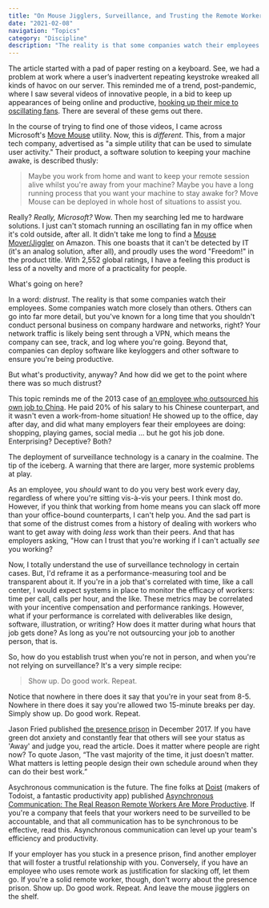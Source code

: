 ```yaml
---
title: "On Mouse Jigglers, Surveillance, and Trusting the Remote Worker"
date: "2021-02-08"
navigation: "Topics"
category: "Discipline"
description: "The reality is that some companies watch their employees. Some companies watch more closely than others. The deployment of surveillance technology is a canary in the coalmine. It's a warning that there are larger, more systemic problems at play."
---
```


The article started with a pad of paper resting on a keyboard. See, we had a problem at work where a user’s inadvertent repeating keystroke wreaked all kinds of havoc on our server. This reminded me of a trend, post-pandemic, where I saw several videos of innovative people, in a bid to keep up appearances of being online and productive, [hooking up their mice to oscillating fans](https://youtu.be/MWMO6uNTKTo). There are several of these gems out there.

In the course of trying to find one of those videos, I came across Microsoft's [Move Mouse](https://www.microsoft.com/en-us/p/move-mouse) utility. Now, this is _different_. This, from a major tech company, advertised as "a simple utility that can be used to simulate user activity." Their product, a software solution to keeping your machine awake, is described thusly: 

> Maybe you work from home and want to keep your remote session alive whilst you're away from your machine? Maybe you have a long running process that you want your machine to stay awake for? Move Mouse can be deployed in whole host of situations to assist you.

Really? *Really, Microsoft?* Wow. Then my searching led me to hardware solutions. I just can't stomach running an oscillating fan in my office when it's cold outside, after all. It didn't take me long to find a [Mouse Mover/Jiggler](https://amzn.to/2LsKtum) on Amazon. This one boasts that it can't be detected by IT (it's an analog solution, after all), and proudly uses the word "Freedom!" in the product title. With 2,552 global ratings, I have a feeling this product is less of a novelty and more of a practicality for people. 

What's going on here?

In a word: *distrust*. The reality is that some companies watch their employees. Some companies watch more closely than others. Others can go into far more detail, but you've known for a long time that you shouldn't conduct personal business on company hardware and networks, right? Your network traffic is likely being sent through a VPN, which means the company can see, track, and log where you're going. Beyond that, companies can deploy software like keyloggers and other software to ensure you're being productive. 

But what's productivity, anyway? And how did we get to the point where there was so much distrust? 

This topic reminds me of the 2013 case of [an employee who outsourced his own job to China](https://www.npr.org/sections/thetwo-way/2013/01/16/169528579/outsourced-employee-sends-own-job-to-china-surfs-web). He paid 20% of his salary to his Chinese counterpart, and it wasn't even a work-from-home situation! He showed up to the office, day after day, and did what many employers fear their employees are doing: shopping, playing games, social media ... but he got his job done. Enterprising? Deceptive? Both? 

The deployment of surveillance technology is a canary in the coalmine. The tip of the iceberg. A warning that there are larger, more systemic problems at play. 

As an employee, you _should_ want to do you very best work every day, regardless of where you're sitting vis-à-vis your peers. I think most do. However, if you think that working from home means you can slack off more than your office-bound counterparts, I can't help you. And the sad part is that some of the distrust comes from a history of dealing with workers who want to get away with doing _less_ work than their peers. And that has employers asking, "How can I trust that you're working if I can't actually _see_ you working? 

Now, I totally understand the use of surveillance technology in certain cases. But, I'd reframe it as a performance-measuring tool and be transparent about it. If you're in a job that's correlated with time, like a call center, I would expect systems in place to monitor the efficacy of workers: time per call, calls per hour, and the like. These metrics may be correlated with your incentive compensation and performance rankings. However, what if your performance is correlated with deliverables like design, software, illustration, or writing? How does it matter during what hours that job gets done? As long as you're not outsourcing your job to another person, that is.

So, how do you establish trust when you're not in person, and when you're not relying on surveillance? It's a very simple recipe: 

> Show up. Do good work. Repeat.

Notice that nowhere in there does it say that you're in your seat from 8-5. Nowhere in there does it say you're allowed two 15-minute breaks per day. Simply show up. Do good work. Repeat. 

Jason Fried published [the presence prison](https://m.signalvnoise.com/the-presence-prison/) in December 2017. If you have green dot anxiety and constantly fear that others will see your status as 'Away' and judge you, read the article. Does it matter where people are right now? To quote Jason, “The vast majority of the time, it just doesn’t matter. What matters is letting people design their own schedule around when they can do their best work.” 

Asychronous communication is the future. The fine folks at [Doist](https://doist.com/) (makers of Todoist, a fantastic productivity app) published [Asynchronous Communication: The Real Reason Remote Workers Are More Productive](https://blog.doist.com/asynchronous-communication/). If you're a company that feels that your workers need to be surveilled to be accountable, and that all communication has to be synchronous to be effective, read this. Asynchronous communication can level up your team's efficiency and productivity. 

If your employer has you stuck in a presence prison, find another employer that will foster a trustful relationship with you. Conversely, if you have an employee who uses remote work as justification for slacking off, let them go. If you're a solid remote worker, though, don't worry about the presence prison. Show up. Do good work. Repeat. And leave the mouse jigglers on the shelf. 
